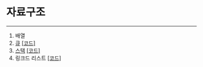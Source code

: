 # 자료구조
---
1. 배열
2. [큐](https://tree-19.tistory.com/72) [[코드]](https://github.com/kangwongu/Data-Structure/blob/main/code/queue.py)
3. [스택](https://tree-19.tistory.com/73) [[코드]](https://github.com/kangwongu/Data-Structure/blob/main/code/stack.py)
4. 링크드 리스트 [[코드]](https://github.com/kangwongu/Data-Structure/blob/main/code/linkedlist.py)
